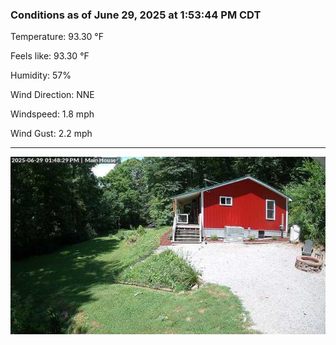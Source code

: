 ### Conditions as of June 29, 2025 at 1:53:44 PM CDT 

Temperature: 93.30 &deg;F

Feels like: 93.30 &deg;F

Humidity: 57%

Wind Direction: NNE

Windspeed: 1.8 mph

Wind Gust: 2.2 mph

---

<img src="./images/latest.jpeg"/>

